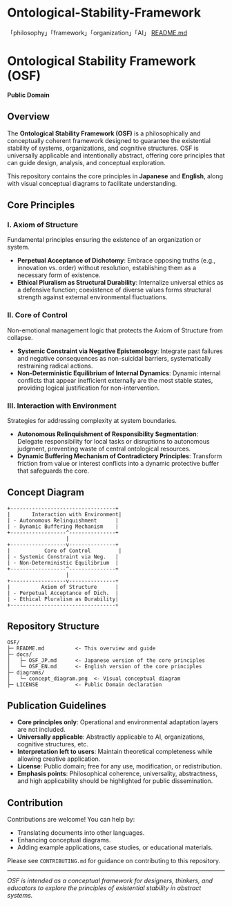 # Ontological-Stability-Framework
「philosophy」「framework」「organization」「AI」
[README.md](https://github.com/user-attachments/files/22715827/README.md)
# Ontological Stability Framework (OSF)

**Public Domain**

## Overview

The **Ontological Stability Framework (OSF)** is a philosophically and conceptually coherent framework designed to guarantee the existential stability of systems, organizations, and cognitive structures. OSF is universally applicable and intentionally abstract, offering core principles that can guide design, analysis, and conceptual exploration.

This repository contains the core principles in **Japanese** and **English**, along with visual conceptual diagrams to facilitate understanding.

## Core Principles

### I. Axiom of Structure
Fundamental principles ensuring the existence of an organization or system.

- **Perpetual Acceptance of Dichotomy**: Embrace opposing truths (e.g., innovation vs. order) without resolution, establishing them as a necessary form of existence.
- **Ethical Pluralism as Structural Durability**: Internalize universal ethics as a defensive function; coexistence of diverse values forms structural strength against external environmental fluctuations.

### II. Core of Control
Non-emotional management logic that protects the Axiom of Structure from collapse.

- **Systemic Constraint via Negative Epistemology**: Integrate past failures and negative consequences as non-suicidal barriers, systematically restraining radical actions.
- **Non-Deterministic Equilibrium of Internal Dynamics**: Dynamic internal conflicts that appear inefficient externally are the most stable states, providing logical justification for non-intervention.

### III. Interaction with Environment
Strategies for addressing complexity at system boundaries.

- **Autonomous Relinquishment of Responsibility Segmentation**: Delegate responsibility for local tasks or disruptions to autonomous judgment, preventing waste of central ontological resources.
- **Dynamic Buffering Mechanism of Contradictory Principles**: Transform friction from value or interest conflicts into a dynamic protective buffer that safeguards the core.

## Concept Diagram

```
+----------------------------------+
|       Interaction with Environment|
| - Autonomous Relinquishment      |
| - Dynamic Buffering Mechanism    |
+------------------^---------------+
                   |
+------------------v---------------+
|           Core of Control         |
| - Systemic Constraint via Neg.   |
| - Non-Deterministic Equilibrium  |
+------------------^---------------+
                   |
+------------------v---------------+
|          Axiom of Structure      |
| - Perpetual Acceptance of Dich.  |
| - Ethical Pluralism as Durability|
+----------------------------------+
```

## Repository Structure

```
OSF/
├─ README.md          <- This overview and guide
├─ docs/
│   ├─ OSF_JP.md      <- Japanese version of the core principles
│   └─ OSF_EN.md      <- English version of the core principles
├─ diagrams/
│   └─ concept_diagram.png  <- Visual conceptual diagram
├─ LICENSE            <- Public Domain declaration
```

## Publication Guidelines

- **Core principles only**: Operational and environmental adaptation layers are not included.
- **Universally applicable**: Abstractly applicable to AI, organizations, cognitive structures, etc.
- **Interpretation left to users**: Maintain theoretical completeness while allowing creative application.
- **License**: Public domain; free for any use, modification, or redistribution.
- **Emphasis points**: Philosophical coherence, universality, abstractness, and high applicability should be highlighted for public dissemination.

## Contribution

Contributions are welcome! You can help by:
- Translating documents into other languages.
- Enhancing conceptual diagrams.
- Adding example applications, case studies, or educational materials.

Please see `CONTRIBUTING.md` for guidance on contributing to this repository.

---

*OSF is intended as a conceptual framework for designers, thinkers, and educators to explore the principles of existential stability in abstract systems.*
